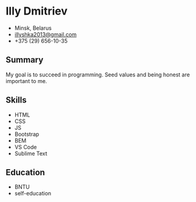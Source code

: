 # Illy Dmitriev #

* Minsk, Belarus
* illyshka2013@gmail.com
* +375 (29) 656-10-35
## Summary
My goal is to succeed in programming. Seed values and being honest are important to me.

## Skills
- HTML
- CSS
- JS
- Bootstrap
- BEM
- VS Code
- Sublime Text
## Education
- BNTU
- self-education
